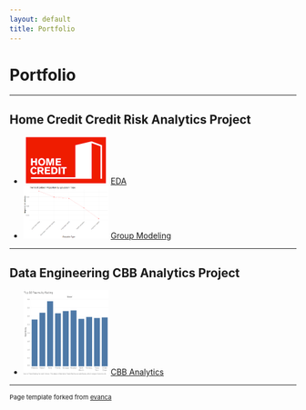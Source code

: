 ```yaml
---
layout: default
title: Portfolio
---
```


# Portfolio

---

## Home Credit Credit Risk Analytics Project

- <img src="homecredit.png" alt="Home Credit Project 1" width="150"/> [EDA](https://github.com/finlayfdunn/finlay-dunn.github.io/blob/main/EDA_Finlay.Rmd)
- <img src="home_credit_picture.png" alt="Home Credit Project 2" width="150"/> [Group Modeling](https://github.com/finlayfdunn/finlay-dunn.github.io/blob/main/Modeling_Resubmit.Rmd)

---

## Data Engineering CBB Analytics Project

- <img src="cbbtop10.png" alt="Engineering Project" width="150"/> [CBB Analytics](https://github.com/finlayfdunn/finlay-dunn.github.io/blob/main/DataEngineering_Project.ipynb)

---

<p style="font-size:11px">Page template forked from <a href="https://github.com/evanca/quick-portfolio">evanca</a></p>

